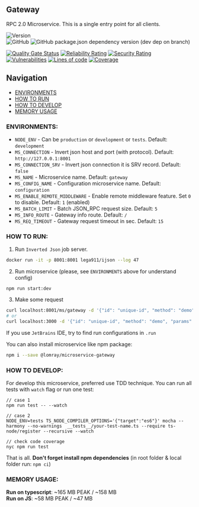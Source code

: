 Gateway
-------------------

RPC 2.0 Microservice. This is a single entry point for all clients.

![Version](https://img.shields.io/badge/dynamic/json.svg?url=https%3A%2F%2Fraw.githubusercontent.com%2FLomray-Software%2Fmicroservices%2Fstaging%2Fmicroservices%2Fgateway%2Fpackage.json&label=Staging%20version&query=$.version&colorB=blue)  
![GitHub](https://img.shields.io/github/license/Lomray-Software/microservices)
![GitHub package.json dependency version (dev dep on branch)](https://img.shields.io/github/package-json/dependency-version/Lomray-Software/microservices/dev/typescript/staging)

[![Quality Gate Status](https://sonarqube-proxy.lomray.com/status/microservices-gateway?token=cdc3d50e659b50ce3d57cbc000cd8623)](https://sonarqube.lomray.com/dashboard?id=microservices-gateway)
[![Reliability Rating](https://sonarqube-proxy.lomray.com/reliability/microservices-gateway?token=cdc3d50e659b50ce3d57cbc000cd8623)](https://sonarqube.lomray.com/dashboard?id=microservices-gateway)
[![Security Rating](https://sonarqube-proxy.lomray.com/security/microservices-gateway?token=cdc3d50e659b50ce3d57cbc000cd8623)](https://sonarqube.lomray.com/dashboard?id=microservices-gateway)
[![Vulnerabilities](https://sonarqube-proxy.lomray.com/vulnerabilities/microservices-gateway?token=cdc3d50e659b50ce3d57cbc000cd8623)](https://sonarqube.lomray.com/dashboard?id=microservices-gateway)
[![Lines of code](https://sonarqube-proxy.lomray.com/lines/microservices-gateway?token=cdc3d50e659b50ce3d57cbc000cd8623)](https://sonarqube.lomray.com/dashboard?id=microservices-gateway)
[![Coverage](https://sonarqube-proxy.lomray.com/coverage/microservices-gateway?token=cdc3d50e659b50ce3d57cbc000cd8623)](https://sonarqube.lomray.com/dashboard?id=microservices-gateway)

## Navigation
- [ENVIRONMENTS](#environments)
- [HOW TO RUN](#how-to-run)
- [HOW TO DEVELOP](#how-to-develop)
- [MEMORY USAGE](#memory-usage)

### <a id="environments"></a>ENVIRONMENTS:
- `NODE_ENV` - Can be `production` or `development` or `tests`. Default: `development`
- `MS_CONNECTION` - Invert json host and port (with protocol). Default: `http://127.0.0.1:8001`
- `MS_CONNECTION_SRV` - Invert json connection it is SRV record. Default: `false`
- `MS_NAME` - Microservice name. Default: `gateway`
- `MS_CONFIG_NAME` - Configuration microservice name. Default: `configuration`
- `MS_ENABLE_REMOTE_MIDDLEWARE` - Enable remote middleware feature. Set `0` to disable. Default: `1` (enabled)
- `MS_BATCH_LIMIT` - Batch JSON_RPC request size. Default: `5`
- `MS_INFO_ROUTE` - Gateway info route. Default: `/`
- `MS_REQ_TIMEOUT` - Gateway request timeout in sec. Default: `15`

### <a id="how-to-run"></a>HOW TO RUN:
1. Run `Inverted Json` job server.
```bash
docker run -it -p 8001:8001 lega911/ijson --log 47
```
2. Run microservice (please, see `ENVIRONMENTS` above for understand config)
```
npm run start:dev
```
3. Make some request
```bash
curl localhost:8001/ms/gateway -d '{"id": "unique-id", "method": "demo", "params": {}}'
# or
curl localhost:3000 -d '{"id": "unique-id", "method": "demo", "params": {}}'
```

If you use `JetBrains` IDE, try to find run configurations in `.run`

You can also install microservice like npm package:
```bash
npm i --save @lomray/microservice-gateway
```

### <a id="how-to-develop"></a>HOW TO DEVELOP:
For develop this microservice, preferred use TDD technique.
You can run all tests with `watch` flag or run one test:
```
// case 1
npm run test -- --watch

// case 2
NODE_ENV=tests TS_NODE_COMPILER_OPTIONS='{"target":"es6"}' mocha --harmony --no-warnings  __tests__/your-test-name.ts --require ts-node/register --recursive --watch

// check code coverage
nyc npm run test
```

That is all. **Don't forget install npm dependencies**
(in root folder & local folder run:  `npm ci`)

### <a id="memory-usage"></a>MEMORY USAGE:

__Run on typescript__: ~165 MB PEAK / ~158 MB  
__Run on JS__: ~58 MB PEAK / ~47 MB
